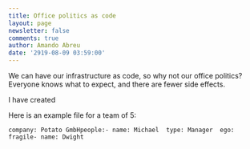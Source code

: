 ```yaml
---
title: Office politics as code
layout: page
newsletter: false
comments: true
author: Amando Abreu
date: '2919-08-09 03:59:00'
---
```

We can have our infrastructure as code, so why not our office politics? Everyone knows what to expect, and there are fewer side effects.

I have created 



Here is an example file for a team of 5:

```
company: Potato GmbHpeople:- name: Michael  type: Manager  ego: fragile- name: Dwight
```
